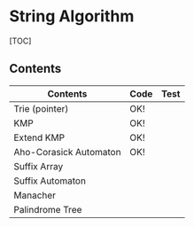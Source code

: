 # String Algorithm



[TOC]



## Contents

| Contents               | Code | Test |
| ---------------------- | ---- | ---- |
| Trie (pointer)         | OK!  |      |
| KMP                    | OK!  |      |
| Extend KMP             | OK!  |      |
| Aho-Corasick Automaton | OK!  |      |
| Suffix Array           |      |      |
| Suffix Automaton       |      |      |
| Manacher               |      |      |
| Palindrome Tree        |      |      |
